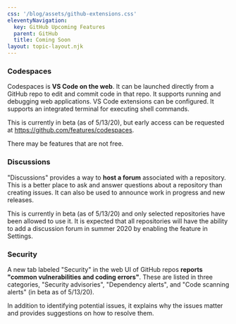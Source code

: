```yaml
---
css: '/blog/assets/github-extensions.css'
eleventyNavigation:
  key: GitHub Upcoming Features
  parent: GitHub
  title: Coming Soon
layout: topic-layout.njk
---
```


### Codespaces

Codespaces is **VS Code on the web**.
It can be launched directly from a GitHub repo
to edit and commit code in that repo.
It supports running and debugging web applications.
VS Code extensions can be configured.
It supports an integrated terminal for executing shell commands.

This is currently in beta (as of 5/13/20), but early access can be requested
at <https://github.com/features/codespaces>.

There may be features that are not free.

### Discussions

"Discussions" provides a way to **host a forum** associated with a repository.
This is a better place to ask and answer questions
about a repository than creating issues.
It can also be used to announce work in progress and new releases.

This is currently in beta (as of 5/13/20) and
only selected repositories have been allowed to use it.
It is expected that all repositories will have the ability to
add a discussion forum in summer 2020 by enabling the feature in Settings.

### Security

A new tab labeled "Security" in the web UI of GitHub repos **reports
"common vulnerabilities and coding errors"**.
These are listed in three categories,
"Security advisories", "Dependency alerts",
and "Code scanning alerts" (in beta as of 5/13/20).

In addition to identifying potential issues,
it explains why the issues matter and
provides suggestions on how to resolve them.
